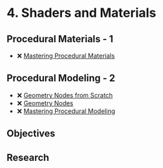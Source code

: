 # 4. Shaders and Materials

## Procedural Materials - 1

- ❌ [Mastering Procedural Materials](https://www.youtube.com/playlist?list=PLeb33PCuqDdeS_vcgnhI6AlrJyGZEIu0C)

## Procedural Modeling - 2

- ❌ [Geometry Nodes from Scratch](https://studio.blender.org/training/geometry-nodes-from-scratch/)
- ❌ [Geometry Nodes](https://www.youtube.com/playlist?list=PLnqmLZKRm5CZmfLUZiN-fVdcpgUtgdUnp)
- ❌ [Mastering Procedural Modeling](https://www.youtube.com/playlist?list=PLeb33PCuqDdfmHsZMXGmMTZKt92_nCMr8)

## Objectives

<!-- - 2.1. ❌ 6 different color schemas -->

## Research

<!-- - ❌ Tool for color schema analyzes -->
